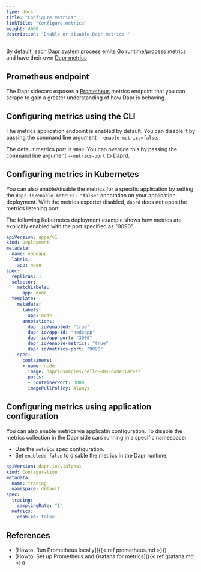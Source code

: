 ```yaml
---
type: docs
title: "Configure metrics"
linkTitle: "Configure metrics"
weight: 4000
description: "Enable or disable Dapr metrics "
---
```


By default, each Dapr system process emits Go runtime/process metrics and have their own [Dapr metrics](https://github.com/dapr/dapr/blob/master/docs/development/dapr-metrics.md)

## Prometheus endpoint
The Dapr sidecars exposes a [Prometheus](https://prometheus.io/) metrics endpoint that you can scrape to gain a greater understanding of how Dapr is behaving.

## Configuring metrics using the CLI

The metrics application endpoint is enabled by default. You can disable it by passing the command line argument `--enable-metrics=false`.

The default metrics port is `9090`. You can override this by passing the command line argument `--metrics-port` to Daprd. 

## Configuring metrics in Kubernetes
You can also enable/disable the metrics for a specific application by setting the `dapr.io/enable-metrics: "false"` annotation on your application deployment. With the metrics exporter disabled, `daprd` does not open the metrics listening port.

The following Kubernetes deployment example shows how metrics are explicitly enabled with the port specified as "9090".

```yaml
apiVersion: apps/v1
kind: Deployment
metadata:
  name: nodeapp
  labels:
    app: node
spec:
  replicas: 1
  selector:
    matchLabels:
      app: node
  template:
    metadata:
      labels:
        app: node
      annotations:
        dapr.io/enabled: "true"
        dapr.io/app-id: "nodeapp"
        dapr.io/app-port: "3000"
        dapr.io/enable-metrics: "true"
        dapr.io/metrics-port: "9090"
    spec:
      containers:
      - name: node
        image: dapriosamples/hello-k8s-node:latest
        ports:
        - containerPort: 3000
        imagePullPolicy: Always
```

## Configuring metrics using application configuration
You can also enable metrics via applicatin configuration. To disable the metrics collection in the Dapr side cars running in a specific namespace:

- Use the `metrics` spec configuration.
- Set `enabled: false` to disable the metrics in the Dapr runtime.

```yaml
apiVersion: dapr.io/v1alpha1
kind: Configuration
metadata:
  name: tracing
  namespace: default
spec:
  tracing:
    samplingRate: "1"
  metrics:
    enabled: false
```

## References

* [Howto: Run Prometheus locally]({{< ref prometheus.md >}})
* [Howto: Set up Prometheus and Grafana for metrics]({{< ref grafana.md >}})
